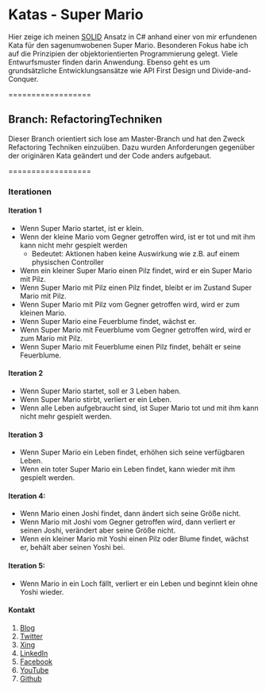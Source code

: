 Katas - Super Mario
==================

Hier zeige ich meinen [SOLID](https://de.wikipedia.org/wiki/Prinzipien_objektorientierten_Designs) Ansatz in C# anhand einer von mir erfundenen Kata für den sagenumwobenen Super Mario.
Besonderen Fokus habe ich auf die Prinzipien der objektorientierten Programmierung gelegt. Viele Entwurfsmuster finden darin Anwendung.
Ebenso geht es um grundsätzliche Entwicklungsansätze wie API First Design und Divide-and-Conquer.

==================
## Branch: RefactoringTechniken
Dieser Branch orientiert sich lose am Master-Branch und hat den Zweck Refactoring Techniken einzuüben. Dazu wurden Anforderungen gegenüber der originären Kata geändert und der Code anders aufgebaut.

==================


### Iterationen

#### Iteration 1
-	Wenn Super Mario startet, ist er klein.
-	Wenn der kleine Mario vom Gegner getroffen wird, ist er tot und mit ihm kann nicht mehr gespielt werden
    - Bedeutet: Aktionen haben keine Auswirkung wie z.B. auf einem physischen Controller
-	Wenn ein kleiner Super Mario einen Pilz findet,  wird er ein Super Mario mit Pilz.
-	Wenn Super Mario mit Pilz einen Pilz findet, bleibt er im Zustand Super Mario mit Pilz.
-	Wenn Super Mario mit Pilz vom Gegner getroffen wird, wird er zum kleinen Mario.
-	Wenn Super Mario eine Feuerblume findet, wächst er.
-	Wenn Super Mario mit Feuerblume vom Gegner getroffen wird, wird er zum Mario mit Pilz.
-	Wenn Super Mario mit Feuerblume einen Pilz findet, behält er seine Feuerblume.


#### Iteration 2
-	Wenn Super Mario startet, soll er 3 Leben haben.
-	Wenn Super Mario stirbt, verliert er ein Leben.
-	Wenn alle Leben aufgebraucht sind, ist Super Mario tot und mit ihm kann nicht mehr gespielt werden.


#### Iteration 3
-	Wenn Super Mario ein Leben findet, erhöhen sich seine verfügbaren Leben.
-	Wenn ein toter Super Mario ein Leben findet, kann wieder mit ihm gespielt werden.


#### Iteration 4:
-	Wenn Mario einen Joshi findet, dann ändert sich seine Größe nicht.
-	Wenn Mario mit Joshi vom Gegner getroffen wird, dann verliert er seinen Joshi, verändert aber seine Größe nicht.
-	Wenn ein kleiner Mario mit Yoshi einen Pilz oder Blume findet, wächst er, behält aber seinen Yoshi bei.


#### Iteration 5:
-	Wenn Mario in ein Loch fällt, verliert er ein Leben und beginnt klein ohne Yoshi wieder.



#### Kontakt
1. [Blog](https://e.co-IT.eu/uli-armbruster/blog)
2. [Twitter](https://e.co-IT.eu/uli-armbruster/twitter)
3. [Xing](https://e.co-IT.eu/uli-armbruster/xing)
4. [LinkedIn](https://e.co-IT.eu/uli-armbruster/xing)
5. [Facebook](https://e.co-IT.eu/uli-armbruster/facebook)
6. [YouTube](https://e.co-IT.eu/uli-armbruster/youtube)
7. [Github](https://e.co-IT.eu/uli-armbruster/github)